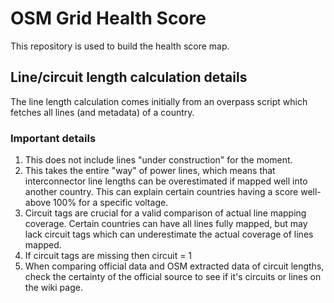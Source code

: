 # OSM Grid Health Score
This repository is used to build the health score map.


## Line/circuit length calculation details
The line length calculation comes initially from an overpass script which fetches all lines (and metadata) of a country. 
### Important details
1)  This does not include lines "under construction" for the moment.
2)  This takes the entire "way" of power lines, which means that interconnector line lengths can be overestimated if mapped well into another country. This can explain certain countries having a score well-above 100% for a specific voltage.
3)  Circuit tags are crucial for a valid comparison of actual line mapping coverage. Certain countries can have all lines fully mapped, but may lack circuit tags which can underestimate the actual coverage of lines mapped.
4)  If circuit tags are missing then circuit = 1
5) When comparing official data and OSM extracted data of circuit lengths, check the certainty of the official source to see if it's circuits or lines on the wiki page.
